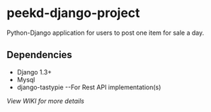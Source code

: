 peekd-django-project
=======================
Python-Django application for users to post one item for sale a day.

**Dependencies**
-------------------------
- Django 1.3+
- Mysql
- django-tastypie --For Rest API implementation(s)

*View WIKI for more details*
